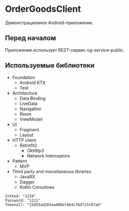 OrderGoodsClient
================
Демонстрационное Android-приложение.

Перед началом
-------------

Приложение использует REST-сервис og-service-public.

Используемые библиотеки
-----------------------

* Foundation
  * Android KTX
  * Test
* Architecture
  * Data Binding
  * LiveData
  * Navigation
  * Room
  * ViewModel
* UI
  * Fragment
  * Layout
* HTTP client
  * Retrofit2
    * OkHttp3
    * Network Interceptors
* Pattern
  * MVP
* Third party and miscellaneous libraries
  * JavaRX
  * Dagger
  * Kotlin Coroutines

```
Cntkod: "1234"
Password: "1111"
Tokenall: "25d55ad283aa400af464c76d713c07ad"
```
